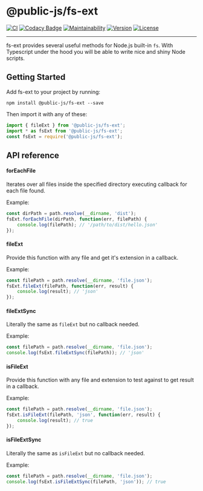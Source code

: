 # @public-js/fs-ext

[![CI](https://img.shields.io/github/workflow/status/public-js/fs-ext/CI?style=flat)](https://github.com/public-js/fs-ext/actions?query=workflow%3ACI)
[![Codacy Badge](https://app.codacy.com/project/badge/Grade/a8d1a29e28af410baa0cda2d19ae2458)](https://www.codacy.com/gh/public-js/fs-ext/dashboard)
[![Maintainability](https://api.codeclimate.com/v1/badges/bc2384efff32e1c92d55/maintainability)](https://codeclimate.com/github/public-js/fs-ext/maintainability)
[![Version](https://img.shields.io/npm/v/@public-js/fs-ext?style=flat)](https://www.npmjs.com/package/@public-js/fs-ext)
[![License](https://img.shields.io/npm/l/@public-js/fs-ext?style=flat)](https://www.npmjs.com/package/@public-js/fs-ext)

---

fs-ext provides several useful methods for Node.js built-in `fs`. With Typescript under the hood you will be able to write nice and shiny Node scripts.


## Getting Started

Add fs-ext to your project by running:
```shell
npm install @public-js/fs-ext --save
```

Then import it with any of these:
```typescript
import { fileExt } from '@public-js/fs-ext';
import * as fsExt from '@public-js/fs-ext';
const fsExt = require('@public-js/fs-ext');
```


## API reference

#### forEachFile

Iterates over all files inside the specified directory executing callback for each file found.

Example:
```typescript
const dirPath = path.resolve(__dirname, 'dist');
fsExt.forEachFile(dirPath, function(err, filePath) {
    console.log(filePath); // '/path/to/dist/hello.json'
});
```

#### fileExt

Provide this function with any file and get it's extension in a callback.

Example:
```typescript
const filePath = path.resolve(__dirname, 'file.json');
fsExt.fileExt(filePath, function(err, result) {
    console.log(result); // 'json'
});
```

#### fileExtSync

Literally the same as `fileExt` but no callback needed.

Example:
```typescript
const filePath = path.resolve(__dirname, 'file.json');
console.log(fsExt.fileExtSync(filePath)); // 'json'
```

#### isFileExt

Provide this function with any file and extension to test against to get result in a callback.

Example:
```typescript
const filePath = path.resolve(__dirname, 'file.json');
fsExt.isFileExt(filePath, 'json', function(err, result) {
    console.log(result); // true
});
```

#### isFileExtSync

Literally the same as `isFileExt` but no callback needed.

Example:
```typescript
const filePath = path.resolve(__dirname, 'file.json');
console.log(fsExt.isFileExtSync(filePath, 'json')); // true
```
